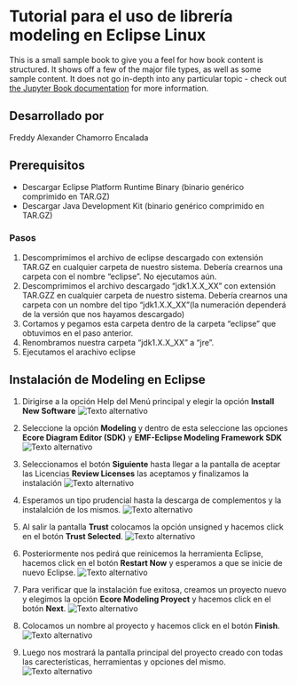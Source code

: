 # Tutorial para el uso de librería modeling en Eclipse Linux

This is a small sample book to give you a feel for how book content is
structured.
It shows off a few of the major file types, as well as some sample content.
It does not go in-depth into any particular topic - check out [the Jupyter Book documentation](https://jupyterbook.org) for more information.

## Desarrollado por

Freddy Alexander Chamorro Encalada

## Prerequisitos

- Descargar Eclipse Platform Runtime Binary (binario genérico comprimido en TAR.GZ)
- Descargar Java Development Kit (binario genérico comprimido en TAR.GZ)

### Pasos
1. Descomprimimos el archivo de eclipse descargado con extensión TAR.GZ en cualquier carpeta de nuestro sistema. Debería crearnos una carpeta con el nombre “eclipse”. No ejecutamos aún.
2. Descomprimimos el archivo descargado “jdk1.X.X_XX” con extensión TAR.GZZ en cualquier carpeta de nuestro sistema. Debería crearnos una carpeta con un nombre del tipo “jdk1.X.X_XX”(la numeración dependerá de la versión que nos hayamos descargado)
3. Cortamos y pegamos esta carpeta dentro de la carpeta “eclipse” que obtuvimos en el paso anterior.
4. Renombramos nuestra carpeta “jdk1.X.X_XX” a “jre”.
5. Ejecutamos el arachivo eclipse


## Instalación de Modeling en Eclipse

1. Dirigirse a la opción Help del Menú principal y elegir la opción **Install New Software**
![Texto alternativo](/img/paso1.png)

2. Seleccione la opción **Modeling** y dentro de esta seleccione las opciones **Ecore Diagram Editor (SDK)** y **EMF-Eclipse Modeling Framework SDK**
![Texto alternativo](/img/paso3.png)

3. Seleccionamos el botón **Siguiente** hasta llegar a la pantalla de aceptar las Licencias **Review Licenses** las aceptamos y finalizamos la instalación
![Texto alternativo](/img/paso7.png)

4. Esperamos un tipo prudencial hasta la descarga de complementos y la instalalción de los mismos.
![Texto alternativo](/img/paso8.png)

5. Al salir la pantalla **Trust** colocamos la opción unsigned y hacemos click en el botón **Trust Selected**.
![Texto alternativo](/img/paso10.png)

6. Posteriormente nos pedirá que reinicemos la herramienta Eclipse, hacemos click en el botón **Restart Now** y esperamos a que se inicie de nuevo Eclipse.
![Texto alternativo](/img/paso11.png)

7. Para verificar que la instalación fue exitosa, creamos un proyecto nuevo y elegimos la opción **Ecore Modeling Proyect** y hacemos click en el botón **Next**.
![Texto alternativo](/img/paso12.png)

8. Colocamos un nombre al proyecto y hacemos click en el botón **Finish**.
![Texto alternativo](/img/paso13.png)

9. Luego nos mostrará la pantalla principal del proyecto creado con todas las carecterísticas, herramientas y opciones del mismo.
![Texto alternativo](/img/paso16.png)


```{tableofcontents}
```
